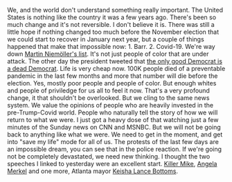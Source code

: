 We, and the world don't understand something really important. The United States is nothing like the country it was a few years ago. There's been so much change and it's not reversible. I don't believe it is. There was still a little hope if nothing changed too much before the November election that we could start to recover in January next year, but a couple of things happened that make that impossible now: 1. Barr. 2. Covid-19. We're way down <a href="https://en.wikipedia.org/wiki/First_they_came_...#Text">Martin Niemöller's list</a>. It's not just people of color that are under attack. The other day the president tweeted that <a href="https://www.washingtonpost.com/politics/2020/05/28/trump-retweets-video-saying-only-good-democrat-is-dead-democrat/">the only good Democrat is a dead Democrat</a>. Life is very cheap now. 100K people died of a preventable pandemic in the last few months and more that number will die before the election. Yes, mostly poor people and people of color. But enough whites and people of priviledge for us all to feel it now. That's a very profound change, it that shouldn't be overlooked. But we cling to the same news system. We value the opinions of people who are heavily invested in the pre-Trump-Covid world. People who naturally tell the story of how we will return to what we were. I just got a heavy dose of that watching just a few minutes of the Sunday news on CNN and MSNBC. But we will not be going back to anything like what we were. We need to get in the moment, and get into "save my life" mode for all of us. The protests of the last few days are an impossible dream, you can see that in the police reaction. If we're going not be completely devastated, we need new thinking. I thought the two speeches I linked to yesterday were an excellent start. <a href="https://www.youtube.com/watch?v=rapfJYfPU38">Killer Mike</a>, <a href="https://twitter.com/PabloPerezA/status/1266286333607071745">Angela Merkel</a> and one more, Atlanta mayor <a href="https://www.youtube.com/watch?v=VO7z6m2os2g">Keisha Lance Bottoms</a>. 
